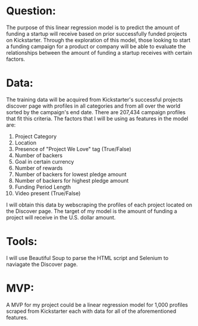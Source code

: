 # Question:

The purpose of this linear regression model is to predict the amount of funding a startup will receive based on prior 
successfully funded projects on Kickstarter. Through the exploration of this model, those looking to start a funding campaign for a product or company will be able to evaluate the relationships between the amount of funding a startup receives with certain factors.



# Data:

The training data will be acquired from Kickstarter's successful projects discover page with profiles in all categories and from all over the world sorted by the campaign's end date. There are 207,434 campaign profiles that fit this criteria. The factors that I will be using as features in the model are:
1. Project Category
2. Location
3. Presence of "Project We Love" tag (True/False)
4. Number of backers 
5. Goal in certain currency
6. Number of rewards
7. Number of backers for lowest pledge amount
8. Number of backers for highest pledge amount
9. Funding Period Length
10. Video present (True/False)

I will obtain this data by webscraping the profiles of each project located on the Discover page. The target of my model is the amount of funding a project will receive in the U.S. dollar amount. 

# Tools:
I will use Beautiful Soup to parse the HTML script and Selenium to naviagate the Discover page. 

# MVP:
A MVP for my project could be a linear regression model for 1,000 profiles scraped from Kickstarter each with data for all of the aforementioned features.
